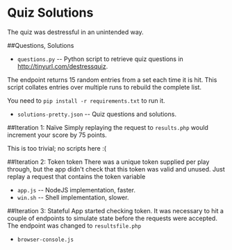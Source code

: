 Quiz Solutions
==============

The quiz was destressful in an unintended way.

##Questions, Solutions

* `questions.py` -- Python script to retrieve quiz questions in http://tinyurl.com/destressquiz.

The endpoint returns 15 random entries from a set each time it is hit. This
script collates entries over multiple runs to rebuild the complete list.

You need to `pip install -r requirements.txt` to run it.

* `solutions-pretty.json` -- Quiz questions and solutions.

##Iteration 1: Naïve
Simply replaying the request to `results.php` would increment your score by 75
points.

This is too trivial; no scripts here :(

##Iteration 2: Token token
There was a unique token supplied per play through, but the app didn't check
that this token was valid and unused. Just replay a request that contains the
token variable

* `app.js` -- NodeJS implementation, faster.
* `win.sh` -- Shell implementation, slower.

##Iteration 3: Stateful
App started checking token. It was necessary to hit a couple of endpoints to
simulate state before the requests were accepted. The endpoint was changed
to `resultsfile.php`

* `browser-console.js`
